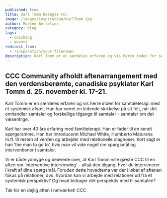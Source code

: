 ```yaml
---
published: true
title: Karl Tomm besøgte CCC
image: /images/inspiration/KarlTomm.jpg
author: Morten Bertelsen
category: blog
tags:
  - coaching
  - events
redirect_from:
  - /inspiration/your-filename/
description: Karl Tomm er en særdeles erfaren og vis herre inden for samtaleterapi med et systemisk afsæt. Han har været en ledende skikkelse på sit felt, når det omhandler samtaler og forskellige tilgange til samtaler - samtaler om det væsentlige. 
---
```

## CCC Community afholdt aftenarrangement med den verdensberømte, canadiske psykiater Karl Tomm d. 25. november kl. 17-21. 

Karl Tomm er en særdeles erfaren og vis herre inden for samtaleterapi med et systemisk afsæt. Han har været en ledende skikkelse på sit felt, når det omhandler samtaler og forskellige tilgange til samtaler - samtaler om det væsentlige. 

Karl har over 40 års erfaring med familieterapi. Han er fader til en kendt spørgeramme. Han har introduceret Michael White, Humberto Maturana m.fl. til resten af verden og arbejder med relationelle diagnoser. Kort sagt er han ’the man to go to’, hvis man vil vide noget om spørgsmål og interventioner i samtaler.  
 
Vi er både ydmyge og beærede over, at Karl Tomm ville gæste CCC til en aften om ’interventive interviewing’ – altså den tilgang, hvor du intervenerer i kraft af dine spørgsmål. Foruden dette hovedtema var der i løbet af aftenen fokus på relationer, dvs. hvordan kan vi arbejde med relationer ud fra et systemisk perspektiv? Og hvad bidrager det perspektiv med til samtalen?

Tak for en dejlig aften i netværket!
CCC
